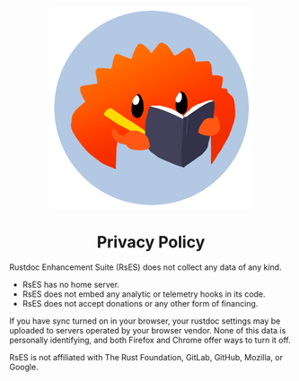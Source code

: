 <div align=center><img width=360 height=360 src=extension/icons/rustdocs.png><h1>Privacy Policy</h1></div>

Rustdoc Enhancement Suite (RsES) does not collect any data of any kind.

* RsES has no home server.
* RsES does not embed any analytic or telemetry hooks in its code.
* RsES does not accept donations or any other form of financing.

If you have sync turned on in your browser, your rustdoc settings may be uploaded to servers operated by your browser vendor. None of this data is personally identifying, and both Firefox and Chrome offer ways to turn it off.

RsES is not affiliated with The Rust Foundation, GitLab, GitHub, Mozilla, or Google.